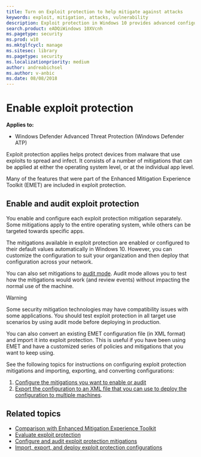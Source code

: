 ```yaml
---
title: Turn on Exploit protection to help mitigate against attacks
keywords: exploit, mitigation, attacks, vulnerability
description: Exploit protection in Windows 10 provides advanced configuration over the settings offered in EMET.
search.product: eADQiWindows 10XVcnh
ms.pagetype: security
ms.prod: w10
ms.mktglfcycl: manage
ms.sitesec: library
ms.pagetype: security
ms.localizationpriority: medium
author: andreabichsel
ms.author: v-anbic
ms.date: 08/08/2018
---
```




# Enable exploit protection


**Applies to:**

- Windows Defender Advanced Threat Protection (Windows Defender ATP)

Exploit protection applies helps protect devices from malware that use exploits to spread and infect. It consists of a number of mitigations that can be applied at either the operating system level, or at the individual app level.

Many of the features that were part of the Enhanced Mitigation Experience Toolkit (EMET) are included in exploit protection. 

## Enable and audit exploit protection

You enable and configure each exploit protection mitigation separately. Some mitigations apply to the entire operating system, while others can be targeted towards specific apps. 

The mitigations available in exploit protection are enabled or configured to their default values automatically in Windows 10. However, you can customize the configuration to suit your organization and then deploy that configuration across your network. 

You can also set mitigations to [audit mode](audit-windows-defender-exploit-guard.md). Audit mode allows you to test how the mitigations would work (and review events) without impacting the normal use of the machine.

>[!WARNING] 
>Some security mitigation technologies may have compatibility issues with some applications. You should test exploit protection in all target use scenarios by using audit mode before deploying in production.

You can also convert an existing EMET configuration file (in XML format) and import it into exploit protection. This is useful if you have been using EMET and have a customized series of policies and mitigations that you want to keep using.

See the following topics for instructions on configuring exploit protection mitigations and importing, exporting, and converting configurations:

1. [Configure the mitigations you want to enable or audit](customize-exploit-protection.md)
2. [Export the configuration to an XML file that you can use to deploy the configuration to multiple machines](import-export-exploit-protection-emet-xml.md).


## Related topics

- [Comparison with Enhanced Mitigation Experience Toolkit](emet-exploit-protection-exploit-guard.md)
- [Evaluate exploit protection](evaluate-exploit-protection.md)
- [Configure and audit exploit protection mitigations](customize-exploit-protection.md)
- [Import, export, and deploy exploit protection configurations](import-export-exploit-protection-emet-xml.md)



